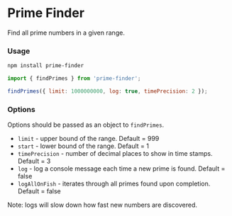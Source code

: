 # Prime Finder

Find all prime numbers in a given range.

### Usage

```bash
npm install prime-finder
```

```javascript
import { findPrimes } from 'prime-finder';

findPrimes({ limit: 1000000000, log: true, timePrecision: 2 });
```

### Options
Options should be passed as an object to `findPrimes`.

* `limit` - upper bound of the range. Default = 999
* `start` - lower bound of the range. Default = 1
* `timePrecision` - number of decimal places to show in time stamps. Default = 3
* `log` - log a console message each time a new prime is found. Default = false
* `logAllOnFish` - iterates through all primes found upon completion. Default = false

Note: logs will slow down how fast new numbers are discovered.